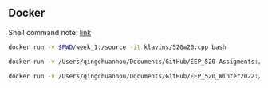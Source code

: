 

## Docker

Shell command note: [link](Terminal/Terminal_Note.md)

```bash
docker run -v $PWD/week_1:/source -it klavins/520w20:cpp bash

docker run -v /Users/qingchuanhou/Documents/GitHub/EEP_520-Assigments:/source -it klavins/520w20:cpp bash

docker run -v /Users/qingchuanhou/Documents/GitHub/EEP_520_Winter2022:/source -it klavins/520w20:cpp bash
```